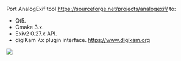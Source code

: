 Port AnalogExif tool <https://sourceforge.net/projects/analogexif/> to:

- Qt5.
- Cmake 3.x.
- Exiv2 0.27.x API.
- digiKam 7.x plugin interface. <https://www.digikam.org>

![](https://i.imgur.com/i8uXBCC.png)